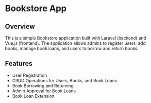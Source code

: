 # Bookstore App

## Overview
This is a simple Bookstore application built with Laravel (backend) and Vue.js (frontend). The application allows admins to register users, add books, manage book loans, and users to borrow and return books.

## Features
- User Registration
- CRUD Operations for Users, Books, and Book Loans
- Book Borrowing and Returning
- Admin Approval for Book Loans
- Book Loan Extension